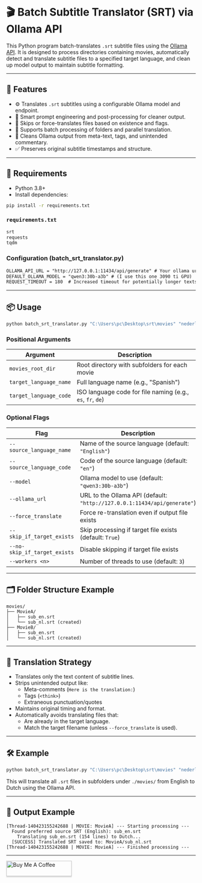 # 🎬 Batch Subtitle Translator (SRT) via Ollama API

This Python program batch-translates `.srt` subtitle files using the [Ollama API](http://127.0.0.1:11434/api/generate). It is designed to process directories containing movies, automatically detect and translate subtitle files to a specified target language, and clean up model output to maintain subtitle formatting.

---

## 🚀 Features

- ⚙️ Translates `.srt` subtitles using a configurable Ollama model and endpoint.
- 🧠 Smart prompt engineering and post-processing for cleaner output.
- 🔄 Skips or force-translates files based on existence and flags.
- 📁 Supports batch processing of folders and parallel translation.
- 🧹 Cleans Ollama output from meta-text, tags, and unintended commentary.
- ✅ Preserves original subtitle timestamps and structure.

---

## 🧩 Requirements

- Python 3.8+
- Install dependencies:

```bash
pip install -r requirements.txt
```

### `requirements.txt`

```txt
srt
requests
tqdm
```


### Configuration (batch_srt_translator.py)

```txt
OLLAMA_API_URL = "http://127.0.0.1:11434/api/generate" # Your ollama url
DEFAULT_OLLAMA_MODEL = "qwen3:30b-a3b" # (I use this one 3090 ti GPU)
REQUEST_TIMEOUT = 180  # Increased timeout for potentially longer texts
```

---

## 📦 Usage

```bash
python batch_srt_translator.py "C:\Users\pc\Desktop\srt\movies" "nederlands" "nl" --workers 3
```

### Positional Arguments

| Argument               | Description                                                 |
|------------------------|-------------------------------------------------------------|
| `movies_root_dir`      | Root directory with subfolders for each movie               |
| `target_language_name` | Full language name (e.g., "Spanish")                        |
| `target_language_code` | ISO language code for file naming (e.g., `es`, `fr`, `de`)  |

### Optional Flags

| Flag                          | Description                                                                 |
|-------------------------------|-----------------------------------------------------------------------------|
| `--source_language_name`      | Name of the source language (default: `"English"`)                          |
| `--source_language_code`      | Code of the source language (default: `"en"`)                               |
| `--model`                     | Ollama model to use (default: `"qwen3:30b-a3b"`)                            |
| `--ollama_url`                | URL to the Ollama API (default: `"http://127.0.0.1:11434/api/generate"`)       |
| `--force_translate`           | Force re-translation even if output file exists                             |
| `--skip_if_target_exists`     | Skip processing if target file exists (default: `True`)                     |
| `--no-skip_if_target_exists`  | Disable skipping if target file exists                                      |
| `--workers <n>`               | Number of threads to use (default: `3`)                                     |

---

## 🗂 Folder Structure Example

```
movies/
├── MovieA/
│   ├── sub_en.srt
│   └── sub_nl.srt (created)
├── MovieB/
│   ├── sub_en.srt
│   └── sub_nl.srt (created)
```

---

## 🧠 Translation Strategy

- Translates only the text content of subtitle lines.
- Strips unintended output like:
  - Meta-comments (`Here is the translation:`)
  - Tags (`<think>`)
  - Extraneous punctuation/quotes
- Maintains original timing and format.
- Automatically avoids translating files that:
  - Are already in the target language.
  - Match the target filename (unless `--force_translate` is used).

---

## 🛠 Example

```bash
python batch_srt_translator.py "C:\Users\pc\Desktop\srt\movies" "nederlands" "nl" --workers 3
```

This will translate all `.srt` files in subfolders under `./movies/` from English to Dutch using the Ollama API.

---

## 💬 Output Example

```text
[Thread-140423155242688 | MOVIE: MovieA] --- Starting processing ---
  Found preferred source SRT (English): sub_en.srt
    Translating sub_en.srt (154 lines) to Dutch...
  [SUCCESS] Translated SRT saved to: MovieA/sub_nl.srt
[Thread-140423155242688 | MOVIE: MovieA] --- Finished processing ---
```

---

<a href="https://www.buymeacoffee.com/Eyonic" target="_blank"><img src="https://www.buymeacoffee.com/assets/img/custom_images/orange_img.png" alt="Buy Me A Coffee" style="height: 41px !important;width: 174px !important;box-shadow: 0px 3px 2px 0px rgba(190, 190, 190, 0.5) !important;-webkit-box-shadow: 0px 3px 2px 0px rgba(190, 190, 190, 0.5) !important;" ></a>


